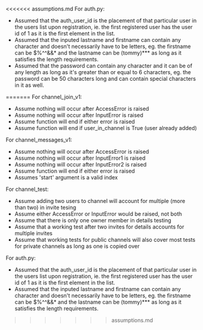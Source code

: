 <<<<<<< assumptions.md
For auth.py:
- Assumed that the auth_user_id is the placement of that particular user in the users list upon registration, ie. the first registered user has the user id of 1 as it is the first element in the list.
- Assumed that the inputed lastname and firstname can contain any character and doesn't necessarily have to be letters, eg. the firstname can be $%^^&&* and the lastname can be (tommy)*** as long as it satisfies the length requirements.
- Assumed that the password can contain any character and it can be of any length as long as it's greater than or equal to 6 characters, eg. the password can be 50 characters long and can contain special characters in it as well.



=======
For channel_join_v1:
- Assume nothing will occur after AccessError is raised
- Assume nothing will occur after InputError is raised
- Assume function will end if either error is raised
- Assume function will end if user_in_channel is True (user already added)

For channel_messages_v1:
- Assume nothing will occur after AccessError is raised
- Assume nothing will occur after InputError1 is raised
- Assume nothing will occur after InputError2 is raised
- Assume function will end if either error is raised
- Assumes 'start' argument is a valid index

For channel_test:
- Assume adding two users to channel will account for multiple (more than two) in invite tesing 
- Assume either AccessError or InputError would be raised, not both
- Assume that there is only one owner member in details testing
- Assume that a working test after two invites for details accounts for multiple invites 
- Assume that working tests for public channels will also cover most tests for private channels as long as one is copied over

For auth.py:
- Assumed that the auth_user_id is the placement of that particular user in the users list upon registration, 
  ie. the first registered user has the user id of 1 as it is the first element in the list.
- Assumed that the inputed lastname and firstname can contain any character and doesn't necessarily have to be letters, 
  eg. the firstname can be $%^^&&* and the lastname can be (tommy)*** as long as it satisfies the length requirements.

>>>>>>> assumptions.md

